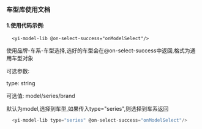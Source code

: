 ### 车型库使用文档

#### 1.使用代码示例:

```
  <yi-model-lib @on-select-success="onModelSelect"/>
```

使用品牌-车系-车型选择,选好的车型会在@on-select-success中返回,格式为通用车型对象

可选参数:

type: string

可选值: model/series/brand

默认为model,选择到车型,如果传入type="series",则选择到车系返回

```js
  <yi-model-lib type="series" @on-select-success="onModelSelect"/>
```
